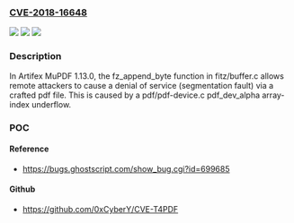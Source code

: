 ### [CVE-2018-16648](https://cve.mitre.org/cgi-bin/cvename.cgi?name=CVE-2018-16648)
![](https://img.shields.io/static/v1?label=Product&message=n%2Fa&color=blue)
![](https://img.shields.io/static/v1?label=Version&message=n%2Fa&color=blue)
![](https://img.shields.io/static/v1?label=Vulnerability&message=n%2Fa&color=brighgreen)

### Description

In Artifex MuPDF 1.13.0, the fz_append_byte function in fitz/buffer.c allows remote attackers to cause a denial of service (segmentation fault) via a crafted pdf file. This is caused by a pdf/pdf-device.c pdf_dev_alpha array-index underflow.

### POC

#### Reference
- https://bugs.ghostscript.com/show_bug.cgi?id=699685

#### Github
- https://github.com/0xCyberY/CVE-T4PDF

